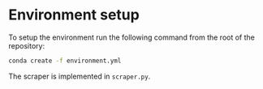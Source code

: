 # Environment setup

To setup the environment run the following command from the root of the repository:
```bash
conda create -f environment.yml
```

The scraper is implemented in `scraper.py`.